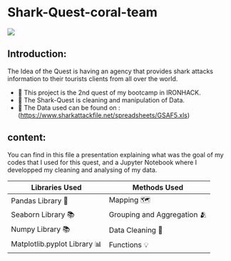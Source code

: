 # Shark-Quest-coral-team

![](https://github.com/ManelAitAmer/Shark-Quest-coral-team/assets/160795377/edcd2353-7257-4399-9a62-e9db28035ee1)

## Introduction:

The Idea of the Quest is having an agency that provides shark attacks information to their tourists clients from all over the world.

* :shark: This project is the 2nd quest of my bootcamp in IRONHACK. 
* :shark: The Shark-Quest is cleaning and manipulation of Data.
* :shark: The Data used can be found on : (https://www.sharkattackfile.net/spreadsheets/GSAF5.xls)


## content:

You can find in this file a presentation explaining what was the goal of my codes that I used for this quest, and a Jupyter Notebook where I developped my cleaning and analysing of my data.

| Libraries Used  | Methods Used | 
| ------------- | -------------|
|Pandas  Library :panda_face: | Mapping :world_map:|
|Seaborn Library :books: | Grouping and Aggregation :people_hugging: |
|Numpy   Library :books: | Data Cleaning :broom:|
|Matplotlib.pyplot Library :bar_chart:| Functions :bulb: |

